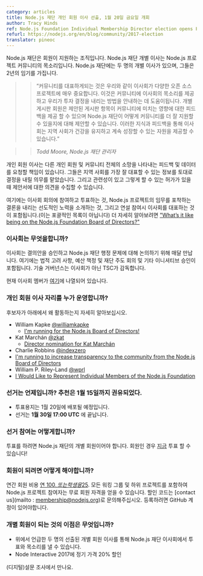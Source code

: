 ```yaml
---
category: articles
title: Node.js 재단 개인 회원 이사 선출, 1월 20일 금요일 개회
author: Tracy Hinds
ref: Node.js Foundation Individual Membership Director election opens Friday, January 20
refurl: https://nodejs.org/en/blog/community/2017-election
translator: pineoc
---
```


<!--
The Node.js Foundation is a member-supported organization. The Node.js
Foundation Individual Director is the Node.js project’s community voice on the
board. There are two individual directors that sit on the Node.js Foundation
board and they serve a two-year term.
-->
Node.js 재단은 회원이 지원하는 조직입니다. Node.js 재단 개별 이사는 Node.js 프로젝트 커뮤니티의 목소리입니다.
Node.js 재단에는 두 명의 개별 이사가 있으며, 그들은 2년의 임기를 가집니다.

<!--
>> “Having the community represented is extremely important for open source
projects with a Board of Directors as diverse as ours. This gives the community
a voice on the board and helps to guide how we make the investment decisions.
The individual board members are able to provide feedback on how proposed board
items might impact the community and can provide suggestions on how the Node.js
Foundation can better support the community. With this knowledge and feedback,
the board is able to contribute the resources the community needs to stay
healthy and continue to grow.”  

>> *Todd Moore, Node.js Foundation Director*
-->

>> “커뮤니티를 대표하게되는 것은 우리와 같이 이사회가 다양한 오픈 소스 프로젝트에 매우 중요합니다.
이것은 커뮤니티에 이사회의 목소리를 제공하고 우리가 투자 결정을 내리는 방법을 안내하는 데 도움이됩니다.
개별 게시판 회원은 제안된 게시판 항목이 커뮤니티에 미치는 영향에 대한 피드백을 제공 할 수 있으며
Node.js 재단이 어떻게 커뮤니티를 더 잘 지원할 수 있을지에 대해 제안할 수 있습니다.
이러한 지식과 피드백을 통해 이사회는 지역 사회가 건강을 유지하고 계속 성장할 수 있는 자원을 제공할 수 있습니다.”  

>> *Todd Moore, Node.js 재단 관리자*

<!--
The Individual Membership Director is responsible for soliciting feedback and
data that represents the wishes of other individual members and the community at
large. They have been entrusted with the duty to make decisions based on the
information they receive to best represent the community, and can gather input
for proposals when relevant and granted permission to do so.
-->
개인 회원 이사는 다른 개인 회원 및 커뮤니티 전체의 소망을 나타내는 피드백 및 데이터를 요청할 책임이 있습니다.
그들은 지역 사회를 가장 잘 대표할 수 있는 정보를 토대로 결정을 내릴 의무를 맡았습니다.
그리고 관련성이 있고 그렇게 할 수 있는 허가가 있을 때 제안서에 대한 의견을 수집할 수 있습니다.

<!--
This includes participating and voting in Board meetings, introducing and
driving forward initiatives to conclusion that capture the mission of the
Node.js project, and representing the Board at speaking engagements (this is by
no means a comprehensive list). Read more about [“What’s it like being on the
Node.js Foundation Board of
Directors?”](https://medium.com/@nodejs/whats-it-like-being-on-the-node-js-foundation-board-of-directors-f9456b8b7c4d).
-->
여기에는 이사회 회의에 참여하고 투표하는 것, Node.js 프로젝트의 임무를 포착하는 결론을 내리는 선도적인 노력을 소개하는 것,
그리고 연설 참여시 이사회를 대표하는 것이 포함됩니다.(이는 포괄적인 목록이 아닙니다) 더 자세히 알아보려면 ["What’s it like being on the Node.js Foundation Board of Directors?"](https://medium.com/@nodejs/whats-it-like-being-on-the-node-js-foundation-board-of-directors-f9456b8b7c4d)

<!--
### What does the Board of Directors do?
The Board meets every month to approve resolutions and discuss Node.js
Foundation administrative matters. This includes legal considerations, budgeting
and approving Foundation-led conferences and other initiatives. Technical
governance is overseen by the TSC, not the Board of Directors.

The current board members are listed
[here](https://nodejs.org/en/foundation/board).
-->

### 이사회는 무엇을합니까?
이사회는 결의안을 승인하고 Node.js 재단 행정 문제에 대해 논의하기 위해 매달 만납니다.
여기에는 법적 고려 사항, 예산 책정 및 재단 주도 회의 및 기타 이니셔티브 승인이 포함됩니다.
기술 거버넌스는 이사회가 아닌 TSC가 감독합니다.

현재 이사회 멤버가 [여기](https://nodejs.org/en/foundation/board)에 나열되어 있습니다.

<!--
### Who is running for the Individual Membership Director seat?
Read more about why our candidates are running below.

- William Kapke [@williamkapke](https://github.com/williamkapke)
  - [I'm running for the Node.js Board of Directors!](https://www.youtube.com/watch?v=zPBOkqclJFc&feature=youtu.be)
- Kat Marchán [@zkat](https://github.com/zkat)
  - [Director nomination for Kat Marchán](https://gist.github.com/zkat/345d1485fc4cd1f45155678a3729cd21)
- Charlie Robbins [@indexzero](https://github.com/indexzero)
 - [I'm running to increase transparency to the community from the Node.js Board
  of Directors](https://medium.com/@indexzero/vote-to-increase-transparency-in-the-node-js-foundation-4a2b22ffaada)
- William P. Riley-Land [@wprl](https://github.com/wprl)
 - [I Would Like to Represent Individual Members of the Node.js Foundation](https://medium.com/@wprl/i-would-like-to-represent-individual-members-of-the-node-js-foundation-977157d90aa0#.hq3vo8d8m)
-->

### 개인 회원 이사 자리를 누가 운영합니까?
후보자가 아래에서 왜 활동하는지 자세히 알아보십시오.

- William Kapke [@williamkapke](https://github.com/williamkapke)
  - [I'm running for the Node.js Board of Directors!](https://www.youtube.com/watch?v=zPBOkqclJFc&feature=youtu.be)
- Kat Marchán [@zkat](https://github.com/zkat)
  - [Director nomination for Kat Marchán](https://gist.github.com/zkat/345d1485fc4cd1f45155678a3729cd21)
- Charlie Robbins [@indexzero](https://github.com/indexzero)
 - [I'm running to increase transparency to the community from the Node.js Board of Directors](https://medium.com/@indexzero/vote-to-increase-transparency-in-the-node-js-foundation-4a2b22ffaada)
- William P. Riley-Land [@wprl](https://github.com/wprl)
 - [I Would Like to Represent Individual Members of the Node.js Foundation](https://medium.com/@wprl/i-would-like-to-represent-individual-members-of-the-node-js-foundation-977157d90aa0#.hq3vo8d8m)

<!--
### When is the election? Nominations were solicited until January 15th.
- Ballot will be distributed on January 20th.
- The election will close **January 30th at 17:00 UTC**.
-->

### 선거는 언제입니까? 추천은 1월 15일까지 권유되었다.
- 투표용지는 1월 20일에 배포될 예정입니다.
- 선거는 **1월 30일 17:00 UTC** 에 끝납니다.

<!--
### How do I vote?
You must be an Individual Member of the Node.js Foundation to cast a vote. If
you are a member, you can vote [NOW](https://vote.linuxfoundation.org)!
-->
### 선거 참여는 어떻게합니까?
투표를 하려면 Node.js 재단의 개별 회원이어야 합니다.
회원인 경우 [지금](https://vote.linuxfoundation.org) 투표 할 수 있습니다!

<!--
### How do I become a member?
Individual membership costs [$100 a year, or $25 for students](https://identity.linuxfoundation.org/pid/99).
Contributors to the Node.js project, including all Working Groups and
sub-projects, are eligible for free membership. Please
[contact us](mailto:membership@nodejs.org) for discount codes. You are
required to have a GitHub account to register.
-->
### 회원이 되려면 어떻게 해야합니까?
연간 회원 비용 [연 100$, 또는 학생용 25$](https://identity.linuxfoundation.org/pid/99).
모든 워킹 그룹 및 하위 프로젝트를 포함하여 Node.js 프로젝트 참여자는 무료 회원 자격을 얻을 수 있습니다.
할인 코드는 [contact us](mailto : membership@nodejs.org)로 문의해주십시오.
등록하려면 GitHub 계정이 있어야합니다.

<!--
### What’s the benefit of being an individual member?
 - You have a vote and voice on the Node.js Foundation Board of Directors
 through the two above-mentioned elected Individual Membership Directors.
 - 20% off regular price registration to Node Interactive 2017
-->
### 개별 회원이 되는 것의 이점은 무엇입니까?
- 위에서 언급한 두 명의 선출된 개별 회원 이사를 통해 Node.js 재단 이사회에서 투표와 목소리를 낼 수 있습니다.
- Node Interactive 2017에 정기 가격 20% 할인

<!-- See you at the (digital)poll? -->
(디지털)설문 조사에서 만나요.
